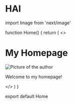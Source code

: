 # HAI
import Image from 'next/image'

function Home() {
  return (
    <>
      <h1>My Homepage</h1>
      <div className="m-2 w-10 sm:w-20 self-center">
        <Image
            src="/Profile.jpg"
            alt="Picture of the author"
            width={500}
            height={500}
        />
      </div>
      <p>Welcome to my homepage!</p>
    </>
  )
}

export default Home

